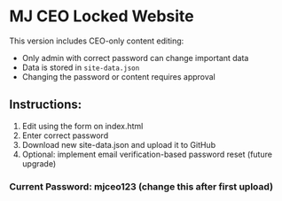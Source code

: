 
# MJ CEO Locked Website

This version includes CEO-only content editing:
- Only admin with correct password can change important data
- Data is stored in `site-data.json`
- Changing the password or content requires approval

## Instructions:
1. Edit using the form on index.html
2. Enter correct password
3. Download new site-data.json and upload it to GitHub
4. Optional: implement email verification-based password reset (future upgrade)

### Current Password: mjceo123 (change this after first upload)
